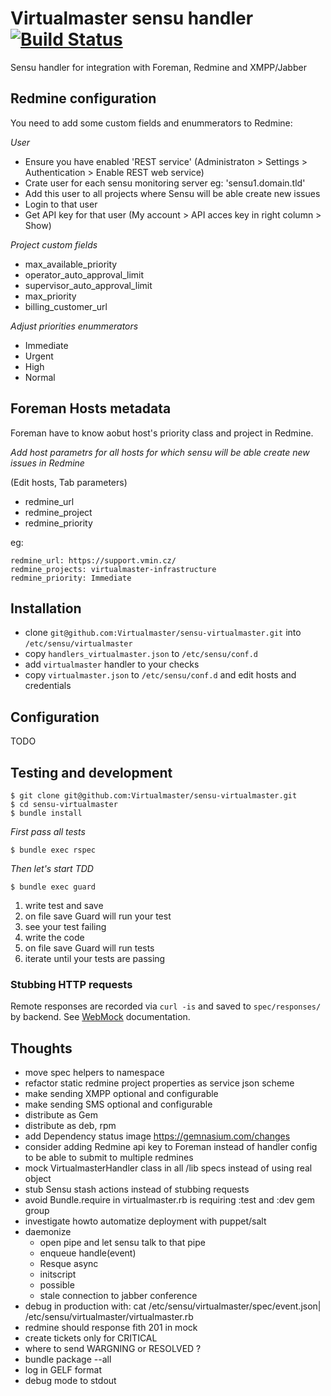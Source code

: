Virtualmaster sensu handler  [![Build Status](https://travis-ci.org/Virtualmaster/sensu-virtualmaster.png?branch=master)](https://travis-ci.org/Virtualmaster/sensu-virtualmaster)
==================================

Sensu handler for integration with Foreman, Redmine and XMPP/Jabber


## Redmine configuration

You need to add some custom fields and enummerators to Redmine:

*User*

- Ensure you have enabled 'REST service' (Administraton > Settings > Authentication > Enable REST web service)
- Crate user for each sensu monitoring server eg: 'sensu1.domain.tld'
- Add this user to all projects where Sensu will be able create new issues
- Login to that user
- Get API key for that user (My account > API acces key in right column > Show)

*Project custom fields*

- max_available_priority
- operator_auto_approval_limit
- supervisor_auto_approval_limit
- max_priority
- billing_customer_url

*Adjust priorities enummerators*

- Immediate
- Urgent
- High
- Normal

## Foreman Hosts metadata

Foreman have to know aobut host's priority class and project in Redmine.

*Add host parametrs for all hosts for which sensu will be able create new issues in Redmine* 

(Edit hosts, Tab parameters)

- redmine_url
- redmine_project
- redmine_priority

eg:

    redmine_url: https://support.vmin.cz/
    redmine_projects: virtualmaster-infrastructure
    redmine_priority: Immediate

## Installation

- clone `git@github.com:Virtualmaster/sensu-virtualmaster.git` into `/etc/sensu/virtualmaster`
- copy `handlers_virtualmaster.json` to `/etc/sensu/conf.d`
- add `virtualmaster` handler to your checks
- copy `virtualmaster.json` to `/etc/sensu/conf.d` and edit hosts and credentials


## Configuration

TODO

## Testing and development

    $ git clone git@github.com:Virtualmaster/sensu-virtualmaster.git
    $ cd sensu-virtualmaster
    $ bundle install


*First pass all tests*


    $ bundle exec rspec


*Then let's start TDD* 


    $ bundle exec guard

    
1. write test and save
2. on file save Guard will run your test
3. see your test failing
4. write the code
5. on file save Guard will run tests 
6. iterate until your tests are passing


### Stubbing HTTP requests

Remote responses are recorded via `curl -is` and saved to `spec/responses/` by
backend. See [WebMock](https://github.com/bblimke/webmock#replaying-raw-responses-recorded-with-curl--is) documentation.

## Thoughts
- move spec helpers to namespace
- refactor static redmine project properties as service json scheme
- make sending XMPP optional and configurable
- make sending SMS optional and configurable
- distribute as Gem
- distribute as deb, rpm
- add Dependency status image https://gemnasium.com/changes
- consider adding Redmine api key to Foreman instead of handler config to be able to submit to multiple redmines
- mock VirtualmasterHandler class in all /lib specs instead of using real object
- stub Sensu stash actions instead of stubbing requests
- avoid Bundle.require in virtualmaster.rb is requiring :test and :dev gem group
- investigate howto automatize deployment with puppet/salt
- daemonize
  - open pipe and let sensu talk to that pipe
  - enqueue handle(event)
  - Resque async
  - initscript
  - possible 
  - stale connection to jabber conference
- debug in production with: cat /etc/sensu/virtualmaster/spec/event.json| /etc/sensu/virtualmaster/virtualmaster.rb
- redmine should response fith 201 in mock
- create tickets only for CRITICAL
- where to send WARGNING or RESOLVED ?
- bundle package --all
- log in GELF format
- debug mode to stdout